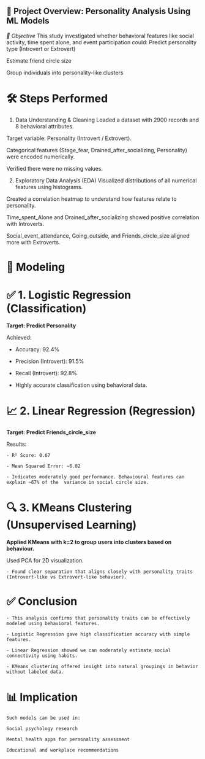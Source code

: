 ##  📝 Project Overview: Personality Analysis Using ML Models
*🎯 Objective*
This study investigated whether behavioral features like social activity, time spent alone, and event participation could:
Predict personality type (Introvert or Extrovert)

Estimate friend circle size

Group individuals into personality-like clusters

# 🛠️ Steps Performed
1. Data Understanding & Cleaning
Loaded a dataset with 2900 records and 8 behavioral attributes.

Target variable: Personality (Introvert / Extrovert).

Categorical features (Stage_fear, Drained_after_socializing, Personality) were encoded numerically.

Verified there were no missing values.

2. Exploratory Data Analysis (EDA)
Visualized distributions of all numerical features using histograms.

Created a correlation heatmap to understand how features relate to personality.

Time_spent_Alone and Drained_after_socializing showed positive correlation with Introverts.

Social_event_attendance, Going_outside, and Friends_circle_size aligned more with Extroverts.

# 🤖 Modeling


# ✅ 1. Logistic Regression (Classification)
**Target: Predict Personality**

Achieved:

  - Accuracy: 92.4%
  
  - Precision (Introvert): 91.5%
  
  - Recall (Introvert): 92.8%
  
  - Highly accurate classification using behavioral data.

# 📈 2. Linear Regression (Regression)
**Target: Predict Friends_circle_size**

Results:

    - R² Score: 0.67
    
    - Mean Squared Error: ~6.02
    
    - Indicates moderately good performance. Behavioural features can explain ~67% of the  variance in social circle size.

# 🔍 3. KMeans Clustering (Unsupervised Learning)
**Applied KMeans with k=2 to group users into clusters based on behaviour.**

Used PCA for 2D visualization.

    - Found clear separation that aligns closely with personality traits (Introvert-like vs Extrovert-like behavior).

# ✅ Conclusion
    - This analysis confirms that personality traits can be effectively modeled using behavioral features.
    
    - Logistic Regression gave high classification accuracy with simple features.
    
    - Linear Regression showed we can moderately estimate social connectivity using habits.
    
    - KMeans clustering offered insight into natural groupings in behavior without labeled data.

# 📊 Implication
    Such models can be used in:
    
    Social psychology research
    
    Mental health apps for personality assessment
    
    Educational and workplace recommendations
